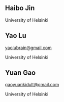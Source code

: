 ## Haibo Jin 

University of Helsinki

## Yao Lu 

yaolubrain@gmail.com

University of Helsinki

## Yuan Gao

gaoyuankidult@gmail.com

University of Helsinki


